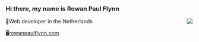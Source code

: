 ### Hi there, my name is Rowan Paul Flynn
<img align='right' src="https://github-readme-stats.vercel.app/api?username=rowan-paul">

🏫Web developer in the Netherlands

🖥[rowanpaulflynn.com](https://rowanpaulflynn.com)
